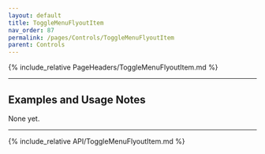 ```yaml
---
layout: default
title: ToggleMenuFlyoutItem
nav_order: 87
permalink: /pages/Controls/ToggleMenuFlyoutItem
parent: Controls
---
```


{% include_relative PageHeaders/ToggleMenuFlyoutItem.md %}

<!-- Custom content & examples start here -->

<hr />

## Examples and Usage Notes

None yet.

<!-- End custom content & examples -->

<hr />

{% include_relative API/ToggleMenuFlyoutItem.md %}
